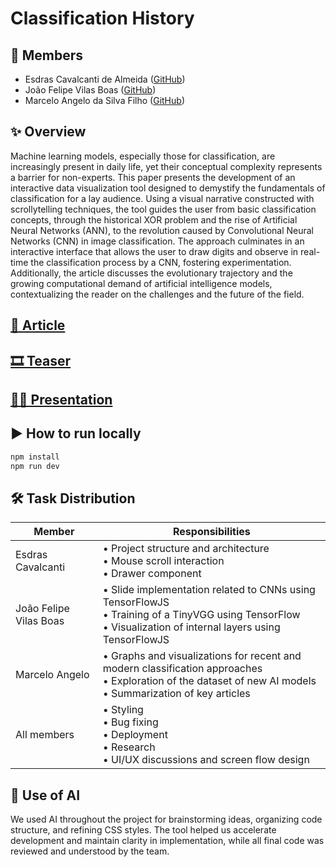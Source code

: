 # Classification History

## 👥 Members

- Esdras Cavalcanti de Almeida ([GitHub](https://github.com/wobetec))
- João Felipe Vilas Boas ([GitHub](https://github.com/Vilasz))
- Marcelo Angelo da Silva Filho ([GitHub](https://github.com/MasFz))

## ✨ Overview

Machine learning models, especially those for classification, are increasingly present in daily life, yet their conceptual complexity represents a barrier for non-experts. This paper presents the development of an interactive data visualization tool designed to demystify the fundamentals of classification for a lay audience. Using a visual narrative constructed with scrollytelling techniques, the tool guides the user from basic classification concepts, through the historical XOR problem and the rise of Artificial Neural Networks (ANN), to the revolution caused by Convolutional Neural Networks (CNN) in image classification. The approach culminates in an interactive interface that allows the user to draw digits and observe in real-time the classification process by a CNN, fostering experimentation. Additionally, the article discusses the evolutionary trajectory and the growing computational demand of artificial intelligence models, contextualizing the reader on the challenges and the future of the field.

## [📄 Article](https://github.com/FGV-VIS-2025/final-project-classification-history/blob/main/FinalPaper.pdf)

## [🎞️ Teaser](https://drive.google.com/file/d/1Vig2IxanrnLzfgDuepCV9Su7HoYxkwlx/view)

## [🧑‍🏫 Presentation](https://drive.google.com/file/d/11S7zlnvuI3dJ5O1BCq0ezB0az7mAJ6AX/view)

## ▶️ How to run locally

```bash
npm install
npm run dev
```

## 🛠️ Task Distribution

| Member                  | Responsibilities                                                                                                                          |
|-------------------------|--------------------------------------------------------------------------------------------------------------------------------------------|
| Esdras Cavalcanti       | • Project structure and architecture<br>• Mouse scroll interaction<br>• Drawer component                                                  |
| João Felipe Vilas Boas  | • Slide implementation related to CNNs using TensorFlowJS<br>• Training of a TinyVGG using TensorFlow<br>• Visualization of internal layers using TensorFlowJS |
| Marcelo Angelo          | • Graphs and visualizations for recent and modern classification approaches<br>• Exploration of the dataset of new AI models<br>• Summarization of key articles |
| All members             | • Styling<br>• Bug fixing<br>• Deployment<br>• Research<br>• UI/UX discussions and screen flow design                                     |

## 🧠 Use of AI

We used AI throughout the project for brainstorming ideas, organizing code structure, and refining CSS styles. The tool helped us accelerate development and maintain clarity in implementation, while all final code was reviewed and understood by the team.

